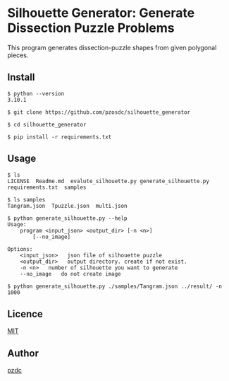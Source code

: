 Silhouette Generator: Generate Dissection Puzzle Problems
=========================================================

This program generates dissection-puzzle shapes
from given polygonal pieces.


## Install

```
$ python --version
3.10.1

$ git clone https://github.com/pzosdc/silhouette_generator

$ cd silhouette_generator

$ pip install -r requirements.txt
```

## Usage

```
$ ls
LICENSE  Readme.md  evalute_silhouette.py generate_silhouette.py  requirements.txt  samples

$ ls samples
Tangram.json  Tpuzzle.json  multi.json

$ python generate_silhouette.py --help
Usage:
    program <input_json> <output_dir> [-n <n>]
        [--no_image]

Options:
    <input_json>   json file of silhouette puzzle
    <output_dir>   output directory. create if not exist.
    -n <n>   number of silhouette you want to generate
    --no_image   do not create image

$ python generate_silhouette.py ./samples/Tangram.json ../result/ -n 1000

```

## Licence

[MIT](https://github.com/pzosdc/silhouette_generator/blob/main/LICENSE)

## Author

[pzdc](https://github.com/pzosdc)

